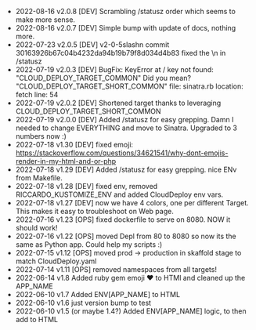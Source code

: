 * 2022-08-16 v2.0.8 [DEV] Scrambling /statusz order which seems to make more sense.
* 2022-08-16 v2.0.7 [DEV] Simple bump with update of docs, nothing more.
* 2022-07-23 v2.0.5 [DEV] v2-0-5slashn commit 30163926b67c04b4232da94b19b79f8d034d4b83 fixed the \n in /statusz
* 2022-07-19 v2.0.3 [DEV] BugFix: KeyError at /
                    key not found: "CLOUD_DEPLOY_TARGET_COMMON" Did you mean? "CLOUD_DEPLOY_TARGET_SHORT_COMMON"
                    file: sinatra.rb location: fetch line: 54
* 2022-07-19 v2.0.2 [DEV] Shortened target thanks to leveraging CLOUD_DEPLOY_TARGET_SHORT_COMMON
* 2022-07-19 v2.0.0 [DEV] Added /statusz for easy grepping. Damn I needed to change EVERYTHING and move to Sinatra. Upgraded to 3 numbers now :)
* 2022-07-18 v1.30  [DEV] fixed emoji: https://stackoverflow.com/questions/34621541/why-dont-emojis-render-in-my-html-and-or-php
* 2022-07-18 v1.29  [DEV] Added /statusz for easy grepping. nice ENv from Makefile.
* 2022-07-18 v1.28  [DEV] fixed env, removed RICCARDO_KUSTOMIZE_ENV and added CloudDeploy env vars.
* 2022-07-18 v1.27  [DEV] now we have 4 colors, one per different Target. This makes it easy to troubleshoot on Web page.
* 2022-07-16 v1.23  [OPS] fixed dockerfile to serve on 8080. NOW it should work!
* 2022-07-16 v1.22  [OPS] moved Depl from 80 to 8080 so now its the same as Python app. Could help my scripts :)
* 2022-07-15 v1.12  [OPS] moved prod -> production in skaffold stage to match CloudDeploy.yaml
* 2022-07-14 v1.11  [OPS] removed namespaces from all targets!
* 2022-06-14 v1.8   Added ruby gem emoji ❤️ to HTMl and cleaned up the APP_NAME
* 2022-06-10 v1.7   Added ENV[APP_NAME] to HTML
* 2022-06-10 v1.6   just version bump to test
* 2022-06-10 v1.5   (or maybe 1.4?) Added ENV[APP_NAME] logic, to then add to HTML

